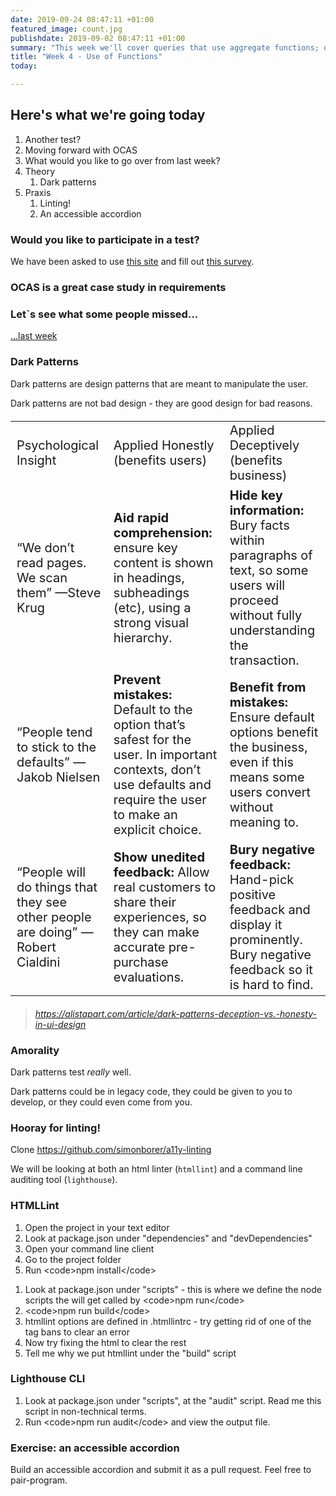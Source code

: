 ```yaml
---
date: 2019-09-24 08:47:11 +01:00
featured_image: count.jpg
publishdate: 2019-09-02 08:47:11 +01:00
summary: "This week we'll cover queries that use aggregate functions; queries with MAX, MIN, COUNT, AVG, and SUM group functions; the use of the GROUP BY and HAVING clauses; the differences between HAVING and WHERE clauses. We'll cover subqueries & have a brief introduction to CRUD."
title: "Week 4 - Use of Functions"
today: 

---
```

<section class="slide-only">
    <h2>Here's what we're going today</h2>
    <ol>
        <li>Another test?</li>
        <li>Moving forward with OCAS</li>
        <li>What would you like to go over from last week?</li>
        <li>Theory
            <ol>
                <li>Dark patterns</li>
            </ol>
        </li>
        <li>Praxis
            <ol>
                <li>Linting!</li>
                <li>An accessible accordion</li>
            </ol>
        </li>
    </ol>
</section>
<section class="slide-only">
    <h3>Would you like to participate in a test?</h3>
    <p>We have been asked to use <a href='https://public.tableau.com/profile/humber.college#!/vizhome/HumberCollege-CareerOutlooks/CareerOutlooks'>this site</a> and fill out <a href='https://goo.gl/gn411u' target='_blank'>this survey</a>.</p>
</section>
<section class="slide-only">
    <h3>OCAS is a great case study in requirements</h3>
</section>
<section class="slide-only">
    <h3>Let`s see what some people missed...</h3>
    <p><a href='/a11y/slides/notes/week-2/' target='_blank'>...last week</a></p>
</section>
<section>
    <h3>Dark Patterns</h3>
    <p>Dark patterns are design patterns that are meant to manipulate the user.</p>
    <p>Dark patterns are not bad design - they are good design for bad reasons.</p>
</section>
<section>
    <table cellspacing="0" style="font-size:1.25rem">
        <tbody>
            <tr>
                <td>Psychological Insight</td>
                <td>Applied Honestly (benefits users)</td>
                <td>Applied Deceptively (benefits business)</td>
            </tr>
            <tr>
                <td>“We don’t read pages. We scan them” —Steve Krug</td>
                <td><strong>Aid rapid comprehension:</strong> ensure key content is shown in headings, subheadings (etc), using a strong visual hierarchy.</td>
                <td><strong>Hide key information:</strong>
                    Bury facts within paragraphs of text, so some users will proceed without fully understanding the transaction.</td>
            </tr>
            <tr>
                <td>“People tend to stick to the defaults” —Jakob Nielsen</td>
                <td><strong>Prevent mistakes:</strong>
                    Default to the option that’s safest for the user. In important contexts, don’t use defaults and require the user to make an explicit choice.</td>
                <td><strong>Benefit from mistakes:</strong>
                    Ensure default options benefit the business, even if this means some users convert without meaning to.</td>
            </tr>
            <tr>
                <td>“People will do things that they see other people are doing” —Robert Cialdini</td>
                <td><strong>Show unedited feedback:</strong>
                    Allow real customers to share their experiences, so they can make accurate pre-purchase evaluations.</td>
                <td><strong>Bury negative feedback:</strong>
                    Hand-pick positive feedback and display it prominently. Bury negative feedback so it is hard to find.</td>
            </tr>
        </tbody>
    </table>
    <blockquote><cite><a href="https://alistapart.com/article/dark-patterns-deception-vs.-honesty-in-ui-design">https://alistapart.com/article/dark-patterns-deception-vs.-honesty-in-ui-design</a></cite></blockquote>
</section>
<section>
    <h3>Amorality</h3>
    <p>Dark patterns test <em>really</em> well.</p>
    <p>Dark patterns could be in legacy code, they could be given to you to develop, or they could even come from you.</p>
</section>
<section>
    <h3>Hooray for linting!</h3>
    <p>Clone <a href="https://github.com/simonborer/a11y-linting" target='_blank'>https://github.com/simonborer/a11y-linting</a></p>
</section>
<section>
    <p>We will be looking at both an html linter (<code>htmllint</code>) and a command line auditing tool (<code>lighthouse</code>).</p>
</section>
<section>
    <h3>HTMLLint</h3>
    <ol>
        <li class="fragment">Open the project in your text editor</li>
        <li class="fragment">Look at package.json under &#34;dependencies&#34; and &#34;devDependencies&#34;</li>
        <li class="fragment">Open your command line client</li>
        <li class="fragment">Go to the project folder</li>
        <li class="fragment">Run &lt;code&gt;npm install&lt;/code&gt;</li>
    </ol>
</section>
<section>
    <ol>
        <li class="fragment">Look at package.json under &#34;scripts&#34; - this is where we define the node scripts the will get called by &lt;code&gt;npm run&lt;/code&gt;</li>
        <li class="fragment">&lt;code&gt;npm run build&lt;/code&gt;</li>
        <li class="fragment">htmllint options are defined in .htmllintrc - try getting rid of one of the tag bans to clear an error</li>
        <li class="fragment">Now try fixing the html to clear the rest</li>
        <li class="fragment">Tell me why we put htmllint under the &#34;build&#34; script</li>
    </ol>
</section>
<section>
    <h3>Lighthouse CLI</h3>
    <ol>
        <li class="fragment">Look at package.json under &#34;scripts&#34;, at the &#34;audit&#34; script. Read me this script in non-technical terms.</li>
        <li class="fragment">Run &lt;code&gt;npm run audit&lt;/code&gt; and view the output file.</li>
    </ol>
</section>
<section>
    <h3>Exercise: an accessible accordion</h3>
    <p>Build an accessible accordion and submit it as a pull request. Feel free to pair-program.</p>
</section>
